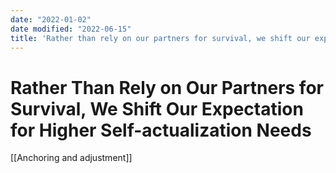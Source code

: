 ```yaml
---
date: "2022-01-02"
date modified: "2022-06-15"
title: 'Rather than rely on our partners for survival, we shift our expectation for higher self-actualization needs'
---
```


# Rather Than Rely on Our Partners for Survival, We Shift Our Expectation for Higher Self-actualization Needs
[[Anchoring and adjustment]]
